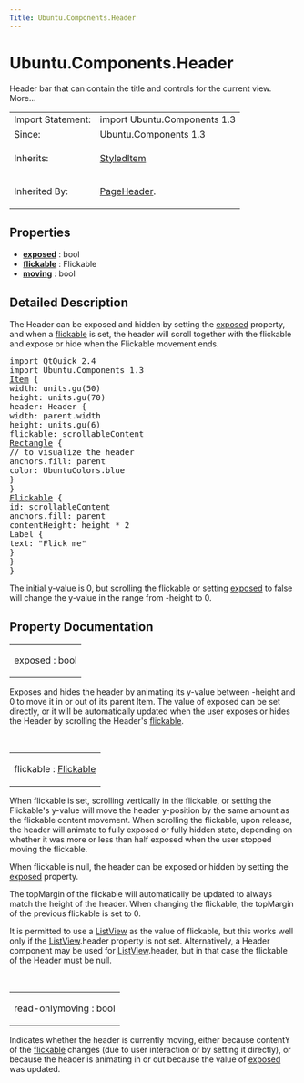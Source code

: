 ```yaml
---
Title: Ubuntu.Components.Header
---
```


# Ubuntu.Components.Header

<span class="subtitle"></span>
<!-- $$$Header-brief -->
<p>Header bar that can contain the title and controls for the current view. More...</p>
<!-- @@@Header -->
<table class="alignedsummary">
<tr><td class="memItemLeft rightAlign topAlign"> Import Statement:</td><td class="memItemRight bottomAlign"> import Ubuntu.Components 1.3</td></tr><tr><td class="memItemLeft rightAlign topAlign"> Since:</td><td class="memItemRight bottomAlign">  Ubuntu.Components 1.3</td></tr><tr><td class="memItemLeft rightAlign topAlign"> Inherits:</td><td class="memItemRight bottomAlign"> <p><a href="Ubuntu.Components.StyledItem.md">StyledItem</a></p>
</td></tr><tr><td class="memItemLeft rightAlign topAlign"> Inherited By:</td><td class="memItemRight bottomAlign"> <p><a href="Ubuntu.Components.PageHeader.md">PageHeader</a>.</p>
</td></tr></table><ul>
</ul>
<h2 id="properties">Properties</h2>
<ul>
<li class="fn"><b><b><a href="#exposed-prop">exposed</a></b></b> : bool</li>
<li class="fn"><b><b><a href="#flickable-prop">flickable</a></b></b> : Flickable</li>
<li class="fn"><b><b><a href="#moving-prop">moving</a></b></b> : bool</li>
</ul>
<!-- $$$Header-description -->
<h2 id="details">Detailed Description</h2>
</p>
<p>The Header can be exposed and hidden by setting the <a href="#exposed-prop">exposed</a> property, and when a <a href="#flickable-prop">flickable</a> is set, the header will scroll together with the flickable and expose or hide when the Flickable movement ends.</p>
<pre class="qml">import QtQuick 2.4
import Ubuntu.Components 1.3
<span class="type"><a href="../sdk-14.10/QtQuick.Item.md">Item</a></span> {
<span class="name">width</span>: <span class="name">units</span>.<span class="name">gu</span>(<span class="number">50</span>)
<span class="name">height</span>: <span class="name">units</span>.<span class="name">gu</span>(<span class="number">70</span>)
<span class="name">header</span>: <span class="name">Header</span> {
<span class="name">width</span>: <span class="name">parent</span>.<span class="name">width</span>
<span class="name">height</span>: <span class="name">units</span>.<span class="name">gu</span>(<span class="number">6</span>)
<span class="name">flickable</span>: <span class="name">scrollableContent</span>
<span class="type"><a href="../sdk-14.10/QtQuick.Rectangle.md">Rectangle</a></span> {
<span class="comment">// to visualize the header</span>
<span class="name">anchors</span>.fill: <span class="name">parent</span>
<span class="name">color</span>: <span class="name">UbuntuColors</span>.<span class="name">blue</span>
}
}
<span class="type"><a href="../sdk-14.10/QtQuick.Flickable.md">Flickable</a></span> {
<span class="name">id</span>: <span class="name">scrollableContent</span>
<span class="name">anchors</span>.fill: <span class="name">parent</span>
<span class="name">contentHeight</span>: <span class="name">height</span> <span class="operator">*</span> <span class="number">2</span>
<span class="type">Label</span> {
<span class="name">text</span>: <span class="string">&quot;Flick me&quot;</span>
}
}
}</pre>
<p>The initial y-value is 0, but scrolling the flickable or setting <a href="#exposed-prop">exposed</a> to false will change the y-value in the range from -height to 0.</p>
<!-- @@@Header -->
<h2>Property Documentation</h2>
<!-- $$$exposed -->
<table class="qmlname"><tr valign="top" id="exposed-prop"><td class="tblQmlPropNode"><p><span class="name">exposed</span> : <span class="type">bool</span></p></td></tr></table><p>Exposes and hides the header by animating its y-value between -height and 0 to move it in or out of its parent Item. The value of exposed can be set directly, or it will be automatically updated when the user exposes or hides the Header by scrolling the Header's <a href="#flickable-prop">flickable</a>.</p>
<!-- @@@exposed -->
<br/>
<!-- $$$flickable -->
<table class="qmlname"><tr valign="top" id="flickable-prop"><td class="tblQmlPropNode"><p><span class="name">flickable</span> : <span class="type"><a href="../sdk-14.10/QtQuick.Flickable.md">Flickable</a></span></p></td></tr></table><p>When flickable is set, scrolling vertically in the flickable, or setting the Flickable's y-value will move the header y-position by the same amount as the flickable content movement. When scrolling the flickable, upon release, the header will animate to fully exposed or fully hidden state, depending on whether it was more or less than half exposed when the user stopped moving the flickable.</p>
<p>When flickable is null, the header can be exposed or hidden by setting the <a href="#exposed-prop">exposed</a> property.</p>
<p>The topMargin of the flickable will automatically be updated to always match the height of the header. When changing the flickable, the topMargin of the previous flickable is set to 0.</p>
<p>It is permitted to use a <a href="../sdk-14.10/QtQuick.ListView.md">ListView</a> as the value of flickable, but this works well only if the <a href="../sdk-14.10/QtQuick.ListView.md">ListView</a>.header property is not set. Alternatively, a Header component may be used for <a href="../sdk-14.10/QtQuick.ListView.md">ListView</a>.header, but in that case the flickable of the Header must be null.</p>
<!-- @@@flickable -->
<br/>
<!-- $$$moving -->
<table class="qmlname"><tr valign="top" id="moving-prop"><td class="tblQmlPropNode"><p><span class="qmlreadonly">read-only</span><span class="name">moving</span> : <span class="type">bool</span></p></td></tr></table><p>Indicates whether the header is currently moving, either because contentY of the <a href="#flickable-prop">flickable</a> changes (due to user interaction or by setting it directly), or because the header is animating in or out because the value of <a href="#exposed-prop">exposed</a> was updated.</p>
<!-- @@@moving -->
<br/>
